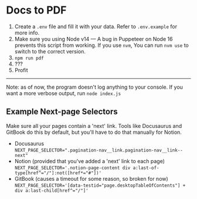 # Docs to PDF

1. Create a `.env` file and fill it with your data. Refer to `.env.example` for more info.
2. Make sure you using Node v14 — A bug in Puppeteer on Node 16 prevents this script from working. If you use `nvm`, You can run `nvm use` to switch to the correct version.
3. `npm run pdf`
4. ???
5. Profit

---

Note: as of now, the program doesn't log anything to your console. If you want a more verbose output, run `node index.js`

## Example Next-page Selectors

Make sure all your pages contain a 'next' link. Tools like Docusaurus and GitBook do this by default, but you'll have to do that manually for Notion.

- Docusaurus <br/>
  `NEXT_PAGE_SELECTOR=".pagination-nav__link.pagination-nav__link--next"`
- Notion (provided that you've added a 'next' link to each page)<br/>
  `NEXT_PAGE_SELECTOR='.notion-page-content div a:last-of-type[href^="/"]:not([href*="#"])'`
- GitBook (causes a timeout for some reason, so broken for now)<br/>
  `NEXT_PAGE_SELECTOR='[data-testid="page.desktopTableOfContents"] + div a:last-child[href^="/"]'`
